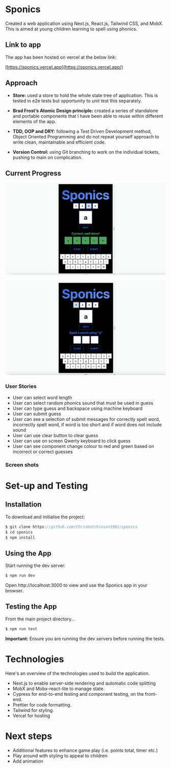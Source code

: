 # Sponics

Created a web application using Next.js, React.js, Tailwind CSS, and MobX. This is aimed at young children learning to spell using phonics.

## Link to app

The app has been hosted on vercel at the below link:

[https://sponics.vercel.app](https://sponics.vercel.app/)

## Approach

- **Store:** used a store to hold the whole state tree of application. This is tested in e2e tests but opportunity to unit test this separately.

- **Brad Frost’s Atomic Design principle:** created a series of standalone and portable components that I have been able to reuse within different elements of the app.

- **TDD, OOP and DRY:** following a Test Driven Development method, Object Oriented Programming and do not repeat yourself approach to write clean, maintainable and efficient code.

- **Version Control:** using Git branching to work on the individual tickets, pushing to main on complication.

## Current Progress

![Screen shot 1](docs/Screenshot1.png)

![Screen shot 2](docs/Screenshot2.png)

### User Stories

- User can select word length
- User can select random phonics sound that must be used in guess
- User can type guess and backspace using machine keyboard
- User can submit guess
- User can see a selection of submit messages for correctly spelt word, incorrectly spelt word, if word is too short and if word does not include sound
- User can use clear button to clear guess
- User can use on screen Qwerty keyboard to click guess
- User can see component change colour to red and green based on incorrect or correct guesses

### Screen shots

# Set-up and Testing

## Installation

To download and initialise the project:

```js
$ git clone https://github.com/ChrisHutchinson1982/sponics
$ cd sponics
$ npm install
```

## Using the App

Start running the dev server:

```js
$ npm run dev
```

Open http://localhost:3000 to view and use the Sponics app in your browser.

## Testing the App

From the main project directory...

```js
$ npm run test
```

**Important:** Ensure you are running the dev servers before running the tests.

# Technologies

Here's an overview of the technologies used to build the application.

- Next.js to enable server-side rendering and automatic code splitting
- MobX and Mobx-react-lite to manage state.
- Cypress for end-to-end testing and component testing, on the front-end.
- Prettier for code formatting.
- Tailwind for styling.
- Vercel for hosting

# Next steps

- Additional features to enhance game play (i.e. points total, timer etc.)
- Play around with styling to appeal to children
- Add animation
